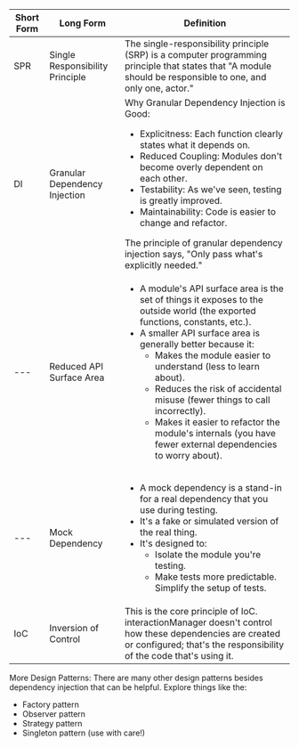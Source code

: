 | Short Form | Long Form | Definition |
| --- | --- | --- |
| SPR | Single Responsibility Principle | The single-responsibility principle (SRP) is a computer programming principle that states that "A module should be responsible to one, and only one, actor." |
| DI | Granular Dependency Injection | Why Granular Dependency Injection is Good: <ul><li> Explicitness: Each function clearly states what it depends on.</li> <li> Reduced Coupling: Modules don't become overly dependent on each other.</li> <li> Testability: As we've seen, testing is greatly improved.</li> <li> Maintainability: Code is easier to change and refactor.</li> </ul> The principle of granular dependency injection says, "Only pass what's explicitly needed."|
| --- | Reduced API Surface Area | <ul><li> A module's API surface area is the set of things it exposes to the outside world (the exported functions, constants, etc.).</li> <li>A smaller API surface area is generally better because it:<ul><li>Makes the module easier to understand (less to learn about).</li><li>Reduces the risk of accidental misuse (fewer things to call incorrectly).</li><li>Makes it easier to refactor the module's internals (you have fewer external dependencies to worry about).</li></ul></li> </ul> |
| --- | Mock Dependency | <ul><li>A mock dependency is a stand-in for a real dependency that you use during testing.</li><li>It's a fake or simulated version of the real thing.</li><li>It's designed to:<ul><li>Isolate the module you're testing. </li><li>Make tests more predictable.</li></li>Simplify the setup of tests.</ul></li></ul> |
| IoC | Inversion of Control | This is the core principle of IoC. interactionManager doesn't control how these dependencies are created or configured; that's the responsibility of the code that's using it. |


More Design Patterns: There are many other design patterns besides dependency injection that can be helpful. Explore things like the:
* Factory pattern
* Observer pattern
* Strategy pattern
* Singleton pattern (use with care!)
